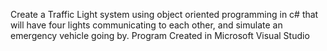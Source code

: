 Create a Traffic Light system using object oriented programming in c# that will have four lights communicating to each other, and simulate an emergency vehicle going by.
Program Created in Microsoft Visual Studio
